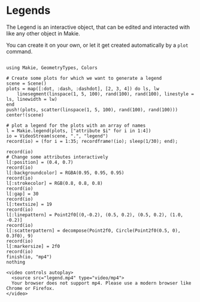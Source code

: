 # Legends

The Legend is an interactive object, that can be edited and interacted with like any other object in Makie.

You can create it on your own, or let it get created automatically by a `plot` command.

```@example

using Makie, GeometryTypes, Colors

# Create some plots for which we want to generate a legend
scene = Scene()
plots = map([:dot, :dash, :dashdot], [2, 3, 4]) do ls, lw
    linesegment(linspace(1, 5, 100), rand(100), rand(100), linestyle = ls, linewidth = lw)
end
push!(plots, scatter(linspace(1, 5, 100), rand(100), rand(100)))
center!(scene)

# plot a legend for the plots with an array of names
l = Makie.legend(plots, ["attribute $i" for i in 1:4])
io = VideoStream(scene, ".", "legend")
record(io) = (for i = 1:35; recordframe!(io); sleep(1/30); end);

record(io)
# Change some attributes interactively
l[:position] = (0.4, 0.7)
record(io)
l[:backgroundcolor] = RGBA(0.95, 0.95, 0.95)
record(io)
l[:strokecolor] = RGB(0.8, 0.8, 0.8)
record(io)
l[:gap] = 30
record(io)
l[:textsize] = 19
record(io)
l[:linepattern] = Point2f0[(0,-0.2), (0.5, 0.2), (0.5, 0.2), (1.0, -0.2)]
record(io)
l[:scatterpattern] = decompose(Point2f0, Circle(Point2f0(0.5, 0), 0.3f0), 9)
record(io)
l[:markersize] = 2f0
record(io)
finish(io, "mp4")
nothing
```

```@raw html
<video controls autoplay>
  <source src="legend.mp4" type="video/mp4">
  Your browser does not support mp4. Please use a modern browser like Chrome or Firefox.
</video>
```
